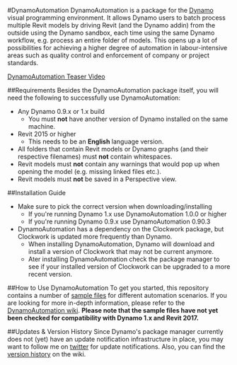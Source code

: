 #DynamoAutomation
DynamoAutomation is a package for the [Dynamo](https://github.com/DynamoDS/Dynamo) visual programming environment. It allows Dynamo users to batch process multiple Revit models by driving Revit (and the Dynamo addin) from the outside using the Dynamo sandbox, each time using the same Dynamo workflow, e.g. process an entire folder of models. This opens up a lot of possibilities for achieving a higher degree of automation in labour-intensive areas such as quality control and enforcement of company or project standards.

[DynamoAutomation Teaser Video](http://www.youtube.com/watch?v=vu4i-gEzzUo&autoplay=1)

##Requirements
Besides the DynamoAutomation package itself, you will need the following to successfully use DynamoAutomation:
- Any Dynamo 0.9.x or 1.x build
  - You must **not** have another version of Dynamo installed on the same machine.
- Revit 2015 or higher
  - This needs to be an **English** language version.
- All folders that contain Revit models or Dynamo graphs (and their respective filenames) must **not** contain whitespaces.
- Revit models must **not** contain any warnings that would pop up when opening the model (e.g. missing linked files etc.).
- Revit models must **not** be saved in a Perspective view.

##Installation Guide
- Make sure to pick the correct version when downloading/installing
  - If you're running Dynamo 1.x use DynamoAutomation 1.0.0 or higher
  - If you're running Dynamo 0.9.x use DynamoAutomation 0.90.3
- DynamoAutomation has a dependency on the Clockwork package, but Clockwork is updated more frequently than Dynamo.
  - When installing DynamoAutomation, Dynamo will download and install a version of Clockwork that may not be current anymore.
  - Ater installing DynamoAutomation check the package manager to see if your installed version of Clockwork can be upgraded to a more recent version.

##How to Use DynamoAutomation
To get you started, this repository contains a number of [sample files](https://github.com/andydandy74/DynamoAutomation/tree/master/samples) for different automation scenarios. If you are looking for more in-depth information, please refer to the [DynamoAutomation wiki](https://github.com/andydandy74/DynamoAutomation/wiki).
**Please note that the sample files have not yet been checked for compatibility with Dynamo 1.x and Revit 2017.**
 
##Updates & Version History
Since Dynamo's package manager currently does not (yet) have an update notification infrastructure in place, you may want to follow me on [twitter](https://twitter.com/a_dieckmann) for update notifications. Also, you can find the [version history](https://github.com/andydandy74/DynamoAutomation/wiki/Version-History) on the wiki.
